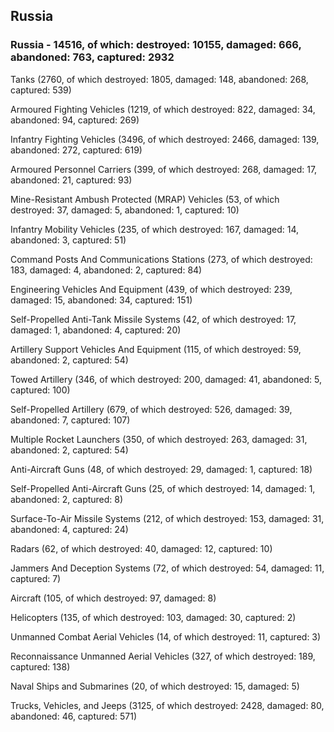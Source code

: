 
 
 ## Russia
 
 ### Russia - 14516, of which: destroyed: 10155, damaged: 666, abandoned: 763, captured: 2932

 

 

 Tanks (2760, of which destroyed: 1805, damaged: 148, abandoned: 268, captured: 539)

 Armoured Fighting Vehicles (1219, of which destroyed: 822, damaged: 34, abandoned: 94, captured: 269)

 Infantry Fighting Vehicles (3496, of which destroyed: 2466, damaged: 139, abandoned: 272, captured: 619)

 Armoured Personnel Carriers (399, of which destroyed: 268, damaged: 17, abandoned: 21, captured: 93)

 Mine-Resistant Ambush Protected (MRAP) Vehicles (53, of which destroyed: 37, damaged: 5, abandoned: 1, captured: 10)

 Infantry Mobility Vehicles (235, of which destroyed: 167, damaged: 14, abandoned: 3, captured: 51)

 Command Posts And Communications Stations (273, of which destroyed: 183, damaged: 4, abandoned: 2, captured: 84)

 Engineering Vehicles And Equipment (439, of which destroyed: 239, damaged: 15, abandoned: 34, captured: 151)

 Self-Propelled Anti-Tank Missile Systems (42, of which destroyed: 17, damaged: 1, abandoned: 4, captured: 20)

 Artillery Support Vehicles And Equipment (115, of which destroyed: 59, abandoned: 2, captured: 54)

 Towed Artillery (346, of which destroyed: 200, damaged: 41, abandoned: 5, captured: 100)

 Self-Propelled Artillery (679, of which destroyed: 526, damaged: 39, abandoned: 7, captured: 107)

 Multiple Rocket Launchers (350, of which destroyed: 263, damaged: 31, abandoned: 2, captured: 54)

 Anti-Aircraft Guns (48, of which destroyed: 29, damaged: 1, captured: 18)

 Self-Propelled Anti-Aircraft Guns (25, of which destroyed: 14, damaged: 1, abandoned: 2, captured: 8)

 Surface-To-Air Missile Systems (212, of which destroyed: 153, damaged: 31, abandoned: 4, captured: 24)

 Radars (62, of which destroyed: 40, damaged: 12, captured: 10)

 Jammers And Deception Systems (72, of which destroyed: 54, damaged: 11, captured: 7)

 Aircraft (105, of which destroyed: 97, damaged: 8)

 Helicopters (135, of which destroyed: 103, damaged: 30, captured: 2)

 Unmanned Combat Aerial Vehicles (14, of which destroyed: 11, captured: 3)

 Reconnaissance Unmanned Aerial Vehicles (327, of which destroyed: 189, captured: 138)

 Naval Ships and Submarines (20, of which destroyed: 15, damaged: 5)

 Trucks, Vehicles, and Jeeps (3125, of which destroyed: 2428, damaged: 80, abandoned: 46, captured: 571)

